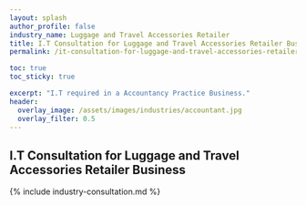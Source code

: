 ```yaml
---
layout: splash 
author_profile: false 
industry_name: Luggage and Travel Accessories Retailer
title: I.T Consultation for Luggage and Travel Accessories Retailer Business
permalink: /it-consultation-for-luggage-and-travel-accessories-retailer-business

toc: true
toc_sticky: true

excerpt: "I.T required in a Accountancy Practice Business."
header:
  overlay_image: /assets/images/industries/accountant.jpg
  overlay_filter: 0.5 
---
```


## I.T Consultation for Luggage and Travel Accessories Retailer Business

{% include industry-consultation.md %}

